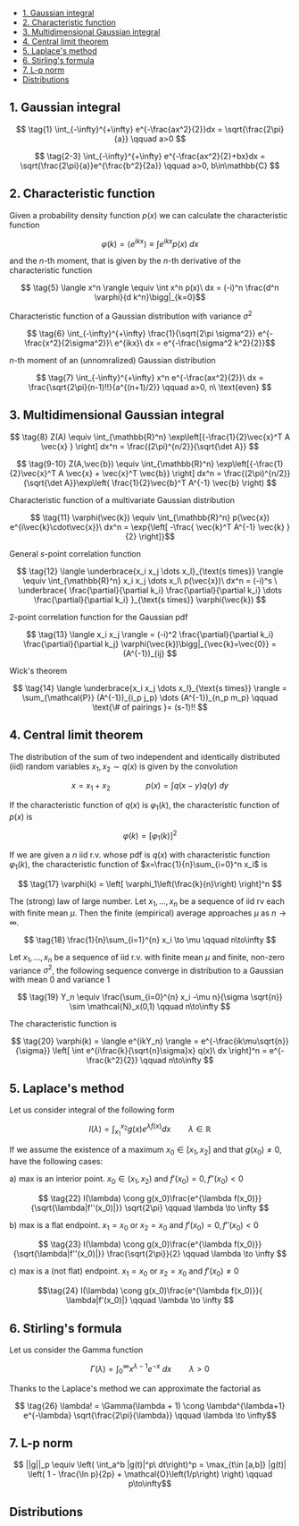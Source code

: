 <link rel="stylesheet" type="text/css" href="https://tikzjax.com/v1/fonts.css">
<script src="https://tikzjax.com/v1/tikzjax.js"></script>

<script type="text/x-mathjax-config">
    MathJax.Hub.Config({
    tex2jax: {
        skipTags: ['script', 'noscript', 'style', 'textarea', 'pre'],
        inlineMath: [['$','$']]
    }
    });
</script>
<script src="https://cdn.mathjax.org/mathjax/latest/MathJax.js?config=TeX-AMS-MML_HTMLorMML" type="text/javascript"></script>

- [1. Gaussian integral](#1-gaussian-integral)
- [2. Characteristic function](#2-characteristic-function)
- [3. Multidimensional Gaussian integral](#3-multidimensional-gaussian-integral)
- [4. Central limit theorem](#4-central-limit-theorem)
- [5. Laplace's method](#5-laplaces-method)
- [6. Stirling's formula](#6-stirlings-formula)
- [7. L-p norm](#7-l-p-norm)
- [Distributions](#distributions)

## 1. Gaussian integral

$$ \tag{1} \int_{-\infty}^{+\infty} e^{-\frac{ax^2}{2}}dx = \sqrt{\frac{2\pi}{a}} \qquad a>0 $$

$$ \tag{2-3} \int_{-\infty}^{+\infty} e^{-\frac{ax^2}{2}+bx}dx = \sqrt{\frac{2\pi}{a}}e^{\frac{b^2}{2a}} \qquad a>0, b\in\mathbb{C} $$

<!-- 

$n$-dimension

 -->

## 2. Characteristic function

Given a probability density function $p(x)$ we can calculate the characteristic function

$$ \tag{4} \varphi(k) = \langle e^{ikx} \rangle \equiv \int e^{ikx}p(x)\ dx $$ 

and the $n$-th moment, that is given by the $n$-th derivative of the characteristic function

$$ \tag{5} \langle x^n \rangle \equiv \int x^n p(x)\ dx = (-i)^n \frac{d^n \varphi}{d k^n}\bigg|_{k=0}$$

Characteristic function of a Gaussian distribution with variance $\sigma^2$

$$ \tag{6} \int_{-\infty}^{+\infty} \frac{1}{\sqrt{2\pi \sigma^2}} e^{-\frac{x^2}{2\sigma^2}}\ e^{ikx}\ dx = e^{-\frac{\sigma^2 k^2}{2}}$$

$n$-th moment of an (unnomralized) Gaussian distribution

$$ \tag{7} \int_{-\infty}^{+\infty} x^n e^{-\frac{ax^2}{2}}\ dx = \frac{\sqrt{2\pi}(n-1)!!}{a^{(n+1)/2}} \qquad a>0, n\ \text{even} $$

## 3. Multidimensional Gaussian integral

$$ \tag{8} Z(A) \equiv \int_{\mathbb{R}^n} \exp\left[{-\frac{1}{2}\vec{x}^T A \vec{x} } \right] dx^n = \frac{(2\pi)^{n/2}}{\sqrt{\det A}} $$

$$ \tag{9-10} Z(A,\vec{b}) \equiv \int_{\mathbb{R}^n} \exp\left[{-\frac{1}{2}\vec{x}^T A \vec{x} + \vec{x}^T \vec{b}} \right] dx^n = \frac{(2\pi)^{n/2}}{\sqrt{\det A}}\exp\left( \frac{1}{2}\vec{b}^T A^{-1} \vec{b} \right) $$

Characteristic function of a multivariate Gaussian distribution

$$ \tag{11} \varphi(\vec{k}) \equiv \int_{\mathbb{R}^n} p(\vec{x}) e^{i\vec{k}\cdot\vec{x}}\ dx^n = \exp{\left[ -\frac{ \vec{k}^T A^{-1} \vec{k} }{2} \right]}$$

General $s$-point correlation function

$$ \tag{12} \langle \underbrace{x_i x_j \dots x_l}_{\text{s times}} \rangle \equiv \int_{\mathbb{R}^n} x_i x_j \dots x_l\ p(\vec{x})\ dx^n = (-i)^s \ \underbrace{ \frac{\partial}{\partial k_i} \frac{\partial}{\partial k_i} \dots \frac{\partial}{\partial k_i} }_{\text{s times}} \varphi(\vec{k}) $$

2-point correlation function for the Gaussian pdf

$$ \tag{13} \langle x_i x_j \rangle = (-i)^2 \frac{\partial}{\partial k_i} \frac{\partial}{\partial k_j} \varphi(\vec{k})\bigg|_{\vec{k}=\vec{0}} = (A^{-1})_{ij} $$

Wick's theorem

$$ \tag{14} \langle \underbrace{x_i x_j \dots x_l}_{\text{s times}} \rangle = \sum_{\mathcal{P}} (A^{-1})_{i_p j_p} \dots (A^{-1})_{n_p m_p} \qquad \text{\# of pairings }= (s-1)!! $$

## 4. Central limit theorem

The distribution of the sum of two independent and identically distributed (iid) random variables $x_1,x_2 \sim q(x)$ is given by the convolution

$$ \tag{15} x = x_1 + x_2 \qquad\qquad p(x) = \int q(x-y)q(y)\ dy $$

If the characteristic function of $q(x)$ is $\varphi_1(k)$, the characteristic function of $p(x)$ is

$$ \tag{16} \varphi(k) = \left[\varphi_1(k) \right]^2 $$

If we are given a $n$ iid r.v. whose pdf is $q(x)$ with characteristic function $\varphi_1(k)$, the characteristic function of $x=\frac{1}{n}\sum_{i=0}^n x_i$ is

$$ \tag{17} \varphi(k) = \left[ \varphi_1\left(\frac{k}{n}\right) \right]^n $$

The (strong) law of large number. Let $x_1,\dots,x_n$ be a sequence of iid rv each with finite mean $\mu$. Then the finite (empirical) average approaches $\mu$ as $n\to\infty$.

$$ \tag{18} \frac{1}{n}\sum_{i=1}^{n} x_i \to \mu \qquad n\to\infty $$

Let $x_1, \dots, x_n$ be a sequence of iid r.v. with finite mean $\mu$ and finite, non-zero variance $\sigma^2$, the following sequence converge in distribution to a Gaussian with mean 0 and variance 1

$$ \tag{19} Y_n \equiv \frac{\sum_{i=0}^{n} x_i -\mu n}{\sigma \sqrt{n}} \sim \mathcal{N}_x(0,1) \qquad n\to\infty $$

The characteristic function is

$$ \tag{20} \varphi(k) = \langle e^{ikY_n} \rangle = e^{-\frac{ik\mu\sqrt{n}}{\sigma}} \left[ \int e^{i\frac{k}{\sqrt{n}\sigma}x} q(x)\ dx \right]^n = e^{-\frac{k^2}{2}} \qquad n\to\infty $$

## 5. Laplace's method

Let us consider integral of the following form

$$ \tag{21} I(\lambda) = \int_{x_1}^{x_2} g(x) e^{\lambda f(x)} dx \qquad \lambda \in \mathbb{R}$$

If we assume the existence of a maximum $x_0\in [x_1,x_2]$ and that $g(x_0)\ne 0$, have the following cases:

a) max is an interior point. $x_0 \in (x_1,x_2)$ and $f'(x_0)=0, f''(x_0)<0$

$$ \tag{22} I(\lambda) \cong g(x_0)\frac{e^{\lambda f(x_0)}}{\sqrt{\lambda|f''(x_0)|}} \sqrt{2\pi} \qquad \lambda \to \infty $$

b) max is a flat endpoint. $x_1=x_0$ or $x_2=x_0$ and $f'(x_0)=0, f''(x_0)<0$

$$ \tag{23} I(\lambda) \cong g(x_0)\frac{e^{\lambda f(x_0)}}{\sqrt{\lambda|f''(x_0)|}} \frac{\sqrt{2\pi}}{2} \qquad \lambda \to \infty $$

c) max is a (not flat) endpoint. $x_1=x_0$ or $x_2=x_0$ and $f'(x_0)\ne 0$

$$\tag{24} I(\lambda) \cong g(x_0)\frac{e^{\lambda f(x_0)}}{ \lambda|f'(x_0)|} \qquad  \lambda \to \infty $$

## 6. Stirling's formula

Let us consider the Gamma function

$$ \tag{25} \Gamma(\lambda) = \int_0^{\infty} x^{\lambda-1} e^{-x}\ dx \qquad \lambda > 0 $$

Thanks to the Laplace's method we can approximate the factorial as 

$$ \tag{26} \lambda! = \Gamma(\lambda + 1) \cong \lambda^{\lambda+1} e^{-\lambda} \sqrt{\frac{2\pi}{\lambda}} \qquad \lambda \to \infty$$

## 7. L-p norm

$$ ||g||_p \equiv \left( \int_a^b |g(t)|^p\ dt\right)^p = \max_{t\in [a,b]} |g(t)| \left( 1 - \frac{\ln p}{2p} + \mathcal{O}\left(1/p\right) \right) \qquad p\to\infty$$

## Distributions